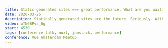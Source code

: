 ```yaml
---
title: Static generated sites === great performance. What are you waiting for?
date: 2020-03-26
description: Statically generated sites are the future. Seriously. With frameworks like Nuxt we can build really cool sites that look and feel like a single page application but are actually static generated. That means no need for a server but most importantly performance is amazing. Everything is generated at build time.
video: wTN6BPvs_6g
start: 4530
tags: [conference talk, nuxt, jamstack, performance]
conference: Vue Amsterdam Meetup
---
```

